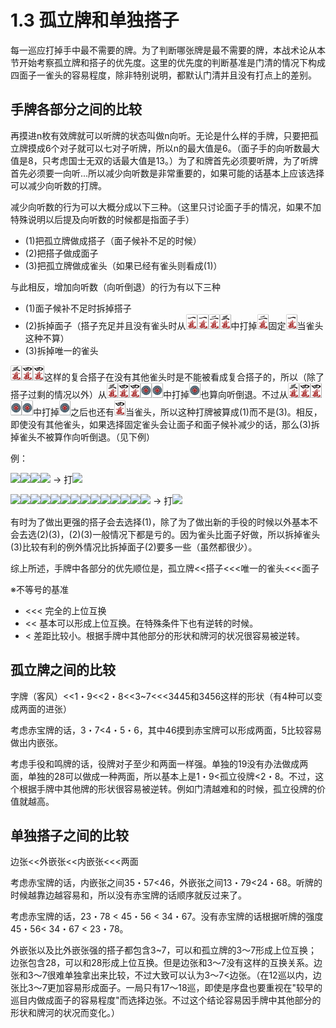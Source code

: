 # 1.3 孤立牌和单独搭子

每一巡应打掉手中最不需要的牌。为了判断哪张牌是最不需要的牌，本战术论从本节开始考察孤立牌和搭子的优先度。这里的优先度的判断基准是门清的情况下构成四面子一雀头的容易程度，除非特别说明，都默认门清并且没有打点上的差别。

## 手牌各部分之间的比较
再摸进n枚有效牌就可以听牌的状态叫做n向听。无论是什么样的手牌，只要把孤立牌摸成6个对子就可以七对子听牌，所以n的最大值是6。（面子手的向听数最大值是8，只考虑国士无双的话最大值是13。）为了和牌首先必须要听牌，为了听牌首先必须要一向听...所以减少向听数是非常重要的，如果可能的话基本上应该选择可以减少向听数的打牌。

减少向听数的行为可以大概分成以下三种。（这里只讨论面子手的情况，如果不加特殊说明以后提及向听数的时候都是指面子手）
* (1)把孤立牌做成搭子（面子候补不足的时候）
* (2)把搭子做成面子
* (3)把孤立牌做成雀头（如果已经有雀头则看成(1)）

与此相反，增加向听数（向听倒退）的行为有以下三种
* (1)面子候补不足时拆掉搭子
* (2)拆掉面子（搭子充足并且没有雀头时从<img src='https://raw.githubusercontent.com/matsumatsu233/mtc/master/sources/mj-tactics/1m.gif' alt='1m' height='24px'><img src='https://raw.githubusercontent.com/matsumatsu233/mtc/master/sources/mj-tactics/1m.gif' alt='1m' height='24px'><img src='https://raw.githubusercontent.com/matsumatsu233/mtc/master/sources/mj-tactics/2m.gif' alt='2m' height='24px'><img src='https://raw.githubusercontent.com/matsumatsu233/mtc/master/sources/mj-tactics/3m.gif' alt='3m' height='24px'>中打掉<img src='https://raw.githubusercontent.com/matsumatsu233/mtc/master/sources/mj-tactics/2m.gif' alt='2m' height='24px'>固定<img src='https://raw.githubusercontent.com/matsumatsu233/mtc/master/sources/mj-tactics/1m.gif' alt='1m' height='24px'>当雀头这种不算）
* (3)拆掉唯一的雀头

<img src='https://raw.githubusercontent.com/matsumatsu233/mtc/master/sources/mj-tactics/3m.gif' alt='3m' height='24px'><img src='https://raw.githubusercontent.com/matsumatsu233/mtc/master/sources/mj-tactics/4m.gif' alt='4m' height='24px'><img src='https://raw.githubusercontent.com/matsumatsu233/mtc/master/sources/mj-tactics/4m.gif' alt='4m' height='24px'>这样的复合搭子在没有其他雀头时是不能被看成复合搭子的，所以（除了搭子过剩的情况以外）从<img src='https://raw.githubusercontent.com/matsumatsu233/mtc/master/sources/mj-tactics/3m.gif' alt='3m' height='24px'><img src='https://raw.githubusercontent.com/matsumatsu233/mtc/master/sources/mj-tactics/4m.gif' alt='4m' height='24px'><img src='https://raw.githubusercontent.com/matsumatsu233/mtc/master/sources/mj-tactics/4m.gif' alt='4m' height='24px'><img src='https://raw.githubusercontent.com/matsumatsu233/mtc/master/sources/mj-tactics/1p.gif' alt='1p' height='24px'><img src='https://raw.githubusercontent.com/matsumatsu233/mtc/master/sources/mj-tactics/1p.gif' alt='1p' height='24px'>中打掉<img src='https://raw.githubusercontent.com/matsumatsu233/mtc/master/sources/mj-tactics/1p.gif' alt='1p' height='24px'>也算向听倒退。不过从<img src='https://raw.githubusercontent.com/matsumatsu233/mtc/master/sources/mj-tactics/3m.gif' alt='3m' height='24px'><img src='https://raw.githubusercontent.com/matsumatsu233/mtc/master/sources/mj-tactics/4m.gif' alt='4m' height='24px'><img src='https://raw.githubusercontent.com/matsumatsu233/mtc/master/sources/mj-tactics/4m.gif' alt='4m' height='24px'><img src='https://raw.githubusercontent.com/matsumatsu233/mtc/master/sources/mj-tactics/1p.gif' alt='1p' height='24px'><img src='https://raw.githubusercontent.com/matsumatsu233/mtc/master/sources/mj-tactics/1p.gif' alt='1p' height='24px'>中打掉<img src='https://raw.githubusercontent.com/matsumatsu233/mtc/master/sources/mj-tactics/1p.gif' alt='1p' height='24px'>之后也还有<img src='https://raw.githubusercontent.com/matsumatsu233/mtc/master/sources/mj-tactics/4m.gif' alt='4m' height='24px'>当雀头，所以这种打牌被算成(1)而不是(3)。相反，即使没有其他雀头，如果选择固定雀头会让面子和面子候补减少的话，那么(3)拆掉雀头不被算作向听倒退。（见下例）

例：
<p>
<img src='https://raw.githubusercontent.com/matsumatsu233/mahjong-pai-converter/master/sources/mj-tactics/1m.gif' height='32px'><img src='https://raw.githubusercontent.com/matsumatsu233/mahjong-pai-converter/master/sources/mj-tactics/1m.gif' height='32px'><img src='https://raw.githubusercontent.com/matsumatsu233/mahjong-pai-converter/master/sources/mj-tactics/2m.gif' height='32px'><img src='https://raw.githubusercontent.com/matsumatsu233/mahjong-pai-converter/master/sources/mj-tactics/3m.gif' height='32px'> -> 打<img src='https://raw.githubusercontent.com/matsumatsu233/mahjong-pai-converter/master/sources/mj-tactics/1m.gif' height='32px'>
</p>
<p>
<img src='https://raw.githubusercontent.com/matsumatsu233/mahjong-pai-converter/master/sources/mj-tactics/3m.gif' height='32px'><img src='https://raw.githubusercontent.com/matsumatsu233/mahjong-pai-converter/master/sources/mj-tactics/4m.gif' height='32px'><img src='https://raw.githubusercontent.com/matsumatsu233/mahjong-pai-converter/master/sources/mj-tactics/4m.gif' height='32px'><img src='https://raw.githubusercontent.com/matsumatsu233/mahjong-pai-converter/master/sources/mj-tactics/2s.gif' height='32px'><img src='https://raw.githubusercontent.com/matsumatsu233/mahjong-pai-converter/master/sources/mj-tactics/3s.gif' height='32px'><img src='https://raw.githubusercontent.com/matsumatsu233/mahjong-pai-converter/master/sources/mj-tactics/4s.gif' height='32px'><img src='https://raw.githubusercontent.com/matsumatsu233/mahjong-pai-converter/master/sources/mj-tactics/5s.gif' height='32px'><img src='https://raw.githubusercontent.com/matsumatsu233/mahjong-pai-converter/master/sources/mj-tactics/2p.gif' height='32px'><img src='https://raw.githubusercontent.com/matsumatsu233/mahjong-pai-converter/master/sources/mj-tactics/3p.gif' height='32px'><img src='https://raw.githubusercontent.com/matsumatsu233/mahjong-pai-converter/master/sources/mj-tactics/4p.gif' height='32px'><img src='https://raw.githubusercontent.com/matsumatsu233/mahjong-pai-converter/master/sources/mj-tactics/5p.gif' height='32px'><img src='https://raw.githubusercontent.com/matsumatsu233/mahjong-pai-converter/master/sources/mj-tactics/9p.gif' height='32px'><img src='https://raw.githubusercontent.com/matsumatsu233/mahjong-pai-converter/master/sources/mj-tactics/9p.gif' height='32px'><img src='https://raw.githubusercontent.com/matsumatsu233/mahjong-pai-converter/master/sources/mj-tactics/9p.gif' height='32px'> -> 打<img src='https://raw.githubusercontent.com/matsumatsu233/mahjong-pai-converter/master/sources/mj-tactics/4m.gif' height='32px'>
</p>

有时为了做出更强的搭子会去选择(1)，除了为了做出新的手役的时候以外基本不会去选(2)(3)，(2)(3)一般情况下都是亏的。因为雀头比面子好做，所以拆掉雀头(3)比较有利的例外情况比拆掉面子(2)要多一些（虽然都很少）。

综上所述，手牌中各部分的优先顺位是，孤立牌<<搭子<<<唯一的雀头<<<面子

※不等号的基准

* <<<  完全的上位互换
* <<   基本可以形成上位互换。在特殊条件下也有逆转的时候。
* <    差距比较小。根据手牌中其他部分的形状和牌河的状况很容易被逆转。


## 孤立牌之间的比较
字牌（客风）<<1・9<<2・8<<3~7<<<3445和3456这样的形状（有4种可以变成两面的进张）

考虑赤宝牌的话，3・7<4・5・6，其中46摸到赤宝牌可以形成两面，5比较容易做出内嵌张。

考虑手役和鸣牌的话，役牌对子至少和两面一样强。单独的19没有办法做成两面，单独的28可以做成一种两面，所以基本上是1・9<孤立役牌<2・8。不过，这个根据手牌中其他牌的形状很容易被逆转。例如门清越难和的时候，孤立役牌的价值就越高。

## 单独搭子之间的比较
边张<<外嵌张<<内嵌张<<<两面

考虑赤宝牌的话，内嵌张之间35・57<46，外嵌张之间13・79<24・68。听牌的时候越靠边越容易和，所以没有赤宝牌的话顺序就反过来了。

考虑赤宝牌的话，23・78 < 45・56 < 34・67。没有赤宝牌的话根据听牌的强度45・56< 34・67 < 23・78。

外嵌张以及比外嵌张强的搭子都包含3~7，可以和孤立牌的3～7形成上位互换；边张包含28，可以和28形成上位互换。但是边张和3～7没有这样的互换关系。边张和3～7很难单独拿出来比较，不过大致可以认为3～7<边张。（在12巡以内，边张比3～7更加容易形成面子。一局只有17～18巡，即使是序盘也要重视在"较早的巡目内做成面子的容易程度"而选择边张。不过这个结论容易因手牌中其他部分的形状和牌河的状况而变化。）